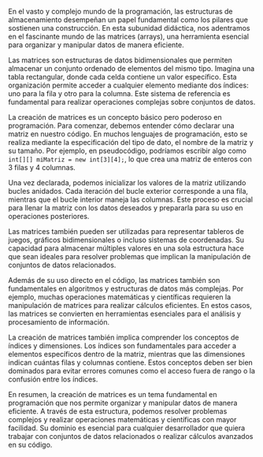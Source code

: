 En el vasto y complejo mundo de la programación, las estructuras de almacenamiento desempeñan un papel fundamental como los pilares que sostienen una construcción. En esta subunidad didáctica, nos adentramos en el fascinante mundo de las matrices (arrays), una herramienta esencial para organizar y manipular datos de manera eficiente.

Las matrices son estructuras de datos bidimensionales que permiten almacenar un conjunto ordenado de elementos del mismo tipo. Imagina una tabla rectangular, donde cada celda contiene un valor específico. Esta organización permite acceder a cualquier elemento mediante dos índices: uno para la fila y otro para la columna. Este sistema de referencia es fundamental para realizar operaciones complejas sobre conjuntos de datos.

La creación de matrices es un concepto básico pero poderoso en programación. Para comenzar, debemos entender cómo declarar una matriz en nuestro código. En muchos lenguajes de programación, esto se realiza mediante la especificación del tipo de dato, el nombre de la matriz y su tamaño. Por ejemplo, en pseudocódigo, podríamos escribir algo como `int[][] miMatriz = new int[3][4];`, lo que crea una matriz de enteros con 3 filas y 4 columnas.

Una vez declarada, podemos inicializar los valores de la matriz utilizando bucles anidados. Cada iteración del bucle exterior corresponde a una fila, mientras que el bucle interior maneja las columnas. Este proceso es crucial para llenar la matriz con los datos deseados y prepararla para su uso en operaciones posteriores.

Las matrices también pueden ser utilizadas para representar tableros de juegos, gráficos bidimensionales o incluso sistemas de coordenadas. Su capacidad para almacenar múltiples valores en una sola estructura hace que sean ideales para resolver problemas que implican la manipulación de conjuntos de datos relacionados.

Además de su uso directo en el código, las matrices también son fundamentales en algoritmos y estructuras de datos más complejas. Por ejemplo, muchas operaciones matemáticas y científicas requieren la manipulación de matrices para realizar cálculos eficientes. En estos casos, las matrices se convierten en herramientas esenciales para el análisis y procesamiento de información.

La creación de matrices también implica comprender los conceptos de índices y dimensiones. Los índices son fundamentales para acceder a elementos específicos dentro de la matriz, mientras que las dimensiones indican cuántas filas y columnas contiene. Estos conceptos deben ser bien dominados para evitar errores comunes como el acceso fuera de rango o la confusión entre los índices.

En resumen, la creación de matrices es un tema fundamental en programación que nos permite organizar y manipular datos de manera eficiente. A través de esta estructura, podemos resolver problemas complejos y realizar operaciones matemáticas y científicas con mayor facilidad. Su dominio es esencial para cualquier desarrollador que quiera trabajar con conjuntos de datos relacionados o realizar cálculos avanzados en su código.
